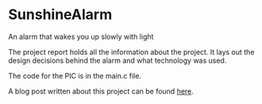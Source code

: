 # SunshineAlarm
An alarm that wakes you up slowly with light


The project report holds all the information about the project. It lays out the design decisions behind the alarm and what technology was used.

The code for the PIC is in the main.c file.

A blog post written about this project can be found [here](jbocinsky.github.io/SunshineAlarm/).
